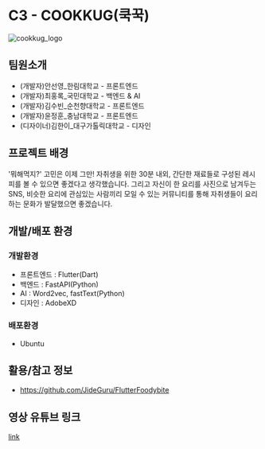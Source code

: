 # C3 - COOKKUG(쿡꾹)

![cookkug_logo](https://user-images.githubusercontent.com/76200940/175440718-133cff06-d5fb-4f11-a2d1-9f6f4e8a3ea8.png)

## 팀원소개
- (개발자)안선영_한림대학교 - 프론트엔드
- (개발자)최홍록_국민대학교 - 백엔드 & AI
- (개발자)김수빈_순천향대학교 - 프론트엔드
- (개발자)윤정훈_충남대학교 - 프론트엔드
- (디자이너)김한이_대구가톨릭대학교 - 디자인

## 프로젝트 배경
'뭐해먹지?' 고민은 이제 그만! 자취생을 위한 30분 내외, 간단한 재료들로 구성된 레시피를 볼 수 있으면 좋겠다고 생각했습니다. 그리고 자신이 한 요리를 사진으로 남겨두는 SNS, 비슷한 요리에 관심있는 사람끼리 모일 수 있는 커뮤니티를 통해 자취생들이 요리하는 문화가 발달했으면 좋겠습니다.

## 개발/배포 환경
### 개발환경
- 프론트엔드 : Flutter(Dart)
- 백엔드 : FastAPI(Python)
- AI : Word2vec, fastText(Python)
- 디자인 : AdobeXD
### 배포환경
- Ubuntu

## 활용/참고 정보
- https://github.com/JideGuru/FlutterFoodybite

## 영상 유튜브 링크
[link](https://youtu.be/a9uKvke8tb0)

